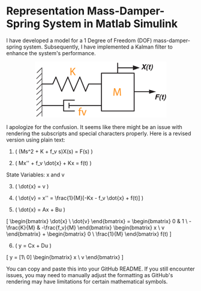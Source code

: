 # Representation Mass-Damper-Spring System in Matlab Simulink
I have developed a model for a 1 Degree of Freedom (DOF) mass-damper-spring system. Subsequently, I have implemented a Kalman filter to enhance the system's performance.
<div id="header" align="center">
  <img src="https://github.com/gurselturkeri/kalman_filter_mech_sys/blob/main/img/system_rep.jpg" width="350"/>
 </div>

I apologize for the confusion. It seems like there might be an issue with rendering the subscripts and special characters properly. Here is a revised version using plain text:

1. \( (Ms^2 + K + f_v s)X(s) = F(s) \)

2. \( Mx'' + f_v \dot{x} + Kx = f(t) \)

State Variables: x and v

3. \( \dot{x} = v \)

4. \( \dot{v} = x'' = \frac{1}{M}[-Kx - f_v \dot{x} + f(t)] \)

5. \( \dot{x} = Ax + Bu \)

\[ \begin{bmatrix} \dot{x} \\ \dot{v} \end{bmatrix} = \begin{bmatrix} 0 & 1 \\ -\frac{K}{M} & -\frac{f_v}{M} \end{bmatrix} \begin{bmatrix} x \\ v \end{bmatrix} + \begin{bmatrix} 0 \\ \frac{1}{M} \end{bmatrix} f(t) \]

6. \( y = Cx + Du \)

\[ y = [1\ 0] \begin{bmatrix} x \\ v \end{bmatrix} \]

You can copy and paste this into your GitHub README. If you still encounter issues, you may need to manually adjust the formatting as GitHub's rendering may have limitations for certain mathematical symbols.


